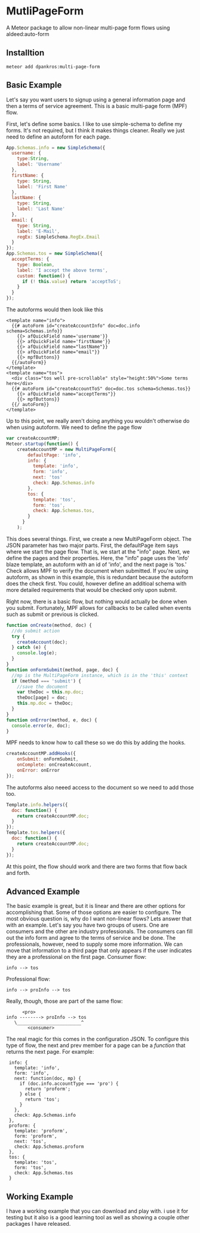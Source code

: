 MutliPageForm
=============

A Meteor package to allow non-linear multi-page form flows using aldeed:auto-form

Installtion
-----------

```
meteor add dpankros:multi-page-form
```
  
Basic Example
-------------

Let's say you want users to signup using a general information page and then a
terms of service agreement. This is a basic multi-page form (MPF) flow.

First, let's define some basics.  I like to use simple-schema to define my forms.
It's not required, but I think it makes things cleaner.  Really we just need to 
define an autoform for each page.

```javascript
App.Schemas.info = new SimpleSchema({
  username: {
    type:String,
    label: 'Username'
  },
  firstName: {
    type: String,
    label: 'First Name'
  },
  lastName: {
    type: String,
    label: 'Last Name'
  },
  email: {
    type: String,
    label: 'E-Mail',
    regEx: SimpleSchema.RegEx.Email
  }
});
App.Schemas.tos = new SimpleSchema({
  acceptTerms: {
    type: Boolean,
    label: 'I accept the above terms',
    custom: function() {
      if (! this.value) return 'acceptToS';
    }
  }
});
```

The autoforms would then look like this
```
<template name="info">
  {{# autoForm id="createAccountInfo" doc=doc.info schema=Schemas.info}}
    {{> afQuickField name='username'}}
    {{> afQuickField name='firstName'}}
    {{> afQuickField name="lastName"}}
    {{> afQuickField name="email"}}
    {{> mpfButtons}}
  {{/autoForm}}
</template>
<template name="tos">
  <div class="tos well pre-scrollable" style="height:50%">Some terms here</div>
  {{# autoForm id="createAccountToS" doc=doc.tos schema=Schemas.tos}}
    {{> afQuickField name="acceptTerms"}}
    {{> mpfButtons}}
  {{/ autoForm}}
</template>
```

Up to this point, we really aren't doing anything you wouldn't otherwise do when
using autoform.  We need to define the page flow

```javascript
var createAccountMP;
Meteor.startup(function() {
    createAccountMP = new MultiPageForm({
        defaultPage: 'info',
        info: {
          template: 'info',
          form: 'info',
          next: 'tos'
          check: App.Schemas.info
        },
        tos: {
          template: 'tos',
          form: 'tos',
          check: App.Schemas.tos,
        }
      }
    );
```

This does several things.  First, we create a new MultiPageForm object.  The JSON
parameter has two major parts.  First, the defaultPage item says where we start 
the page flow. That is, we start at the "info" page.  Next, we define the pages 
and their properties.  Here, the "info" page uses the 'info' blaze template, an 
autoform with an id of 'info', and the next page is 'tos.'  Check allows MPF to 
verify the document when submitted.  If you're using autoform, as shown in this
example, this is redundant because the autoform does the check first.  You could,
however define an additioal schema with more detailed requirements that would be
checked only upon submit.

Right now, there is a basic flow, but nothing would actually be done when you 
submit.  Fortunately, MPF allows for callbacks to be called when events such as 
submit or previous is clicked.

```javascript
function onCreate(method, doc) {
  //do submit action
  try {
    createAccount(doc);
  } catch (e) {
    console.log(e);
  }
}
function onFormSubmit(method, page, doc) {
  //mp is the MultiPageForm instance, which is in the 'this' context
  if (method === 'submit') {
    //save the document
    var theDoc = this.mp.doc;
    theDoc[page] = doc;
    this.mp.doc = theDoc;
  }
}
function onError(method, e, doc) {
  console.error(e, doc);
}
```

MPF needs to know how to call these so we do this by adding the hooks.

```javascript
createAccountMP.addHooks({
    onSubmit: onFormSubmit,
    onComplete: onCreateAccount,
    onError: onError
});
```

The autoforms also neeed access to the document so we need to add those too.
```javascript
Template.info.helpers({
  doc: function() {
    return createAccountMP.doc;
  }
});
Template.tos.helpers({
  doc: function() {
    return createAccountMP.doc;
  }
});
```

At this point, the flow should work and there are two forms that flow back and forth.

Advanced Example
----------------
The basic example is great, but it is linear and there are other options for
accomplishing that.  Some of those options are easier to configure.  The most
obvious question is, why do I want non-linear flows?  Lets answer that with an
example.  Let's say you have two groups of users.  One are consumers and the 
other are industry professionals.  The consumers can fill out the info form and
agree to the terms of service and be done.  The professionals, however, need 
to supply some more information.  We can move that information to a third page
that only appears if the user indicates they are a professional on the first page.
Consumer flow:
```
info --> tos
```
Professional flow:
```
info --> proInfo --> tos
```
Really, though, those are part of the same flow:
```
      <pro>
info --------> proInfo --> tos
   \________________________^
        <consumer>
```
The real magic for this comes in the configuration JSON.  To configure this type 
of flow, the next and prev member for a page can be a *function* that returns the
next page.  For example:  
```
 info: {
   template: 'info',
   form: 'info',
   next: function(doc, mp) {
     if (doc.info.accountType === 'pro') {
       return 'proform';
     } else {
       return 'tos';
     }
   },
   check: App.Schemas.info
 },
 proform: {
   template: 'proform',
   form: 'proform',
   next: 'tos',
   check: App.Schemas.proform
 },
 tos: {
   template: 'tos',
   form: 'tos',
   check: App.Schemas.tos
 }
```

Working Example
---------------
I have a working example that you can download and play with.  i use it for 
testing but it also is a good learning tool as well as showing a couple other 
packages I have released.


